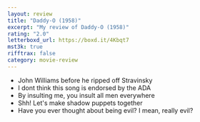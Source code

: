 ```yaml
---
layout: review
title: "Daddy-O (1958)"
excerpt: "My review of Daddy-O (1958)"
rating: "2.0"
letterboxd_url: https://boxd.it/4Kbqt7
mst3k: true
rifftrax: false
category: movie-review
---
```


- John Williams before he ripped off Stravinsky
- I dont think this song is endorsed by the ADA
- By insulting me, you insult all men everywhere
- Shh! Let's make shadow puppets together
- Have you ever thought about being evil? I mean, really evil?
